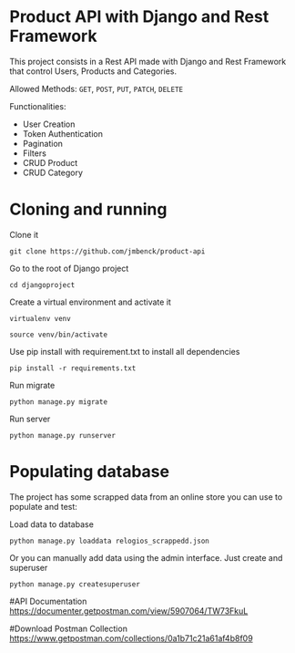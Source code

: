 # Product API with Django and Rest Framework
This project consists in a Rest API made with Django and Rest Framework that control Users, Products and Categories.

Allowed Methods: ``GET``, ``POST``, ``PUT``, ``PATCH``, ``DELETE``

Functionalities:
* User Creation
* Token Authentication
* Pagination
* Filters
* CRUD Product
* CRUD Category

# Cloning and running

Clone it

```git clone https://github.com/jmbenck/product-api```


Go to the root of Django project

```cd djangoproject```

Create a virtual environment and activate it

```virtualenv venv```

```source venv/bin/activate```

Use pip install with requirement.txt to install all dependencies

```pip install -r requirements.txt```

Run migrate

```python manage.py migrate```

Run server

```python manage.py runserver```

# Populating database

The project has some scrapped data from an online store you can use to populate and test:

Load data to database

```python manage.py loaddata relogios_scrappedd.json```

Or you can manually add data using the admin interface. Just create and superuser

```python manage.py createsuperuser```

#API Documentation
https://documenter.getpostman.com/view/5907064/TW73FkuL

#Download Postman Collection
https://www.getpostman.com/collections/0a1b71c21a61af4b8f09
